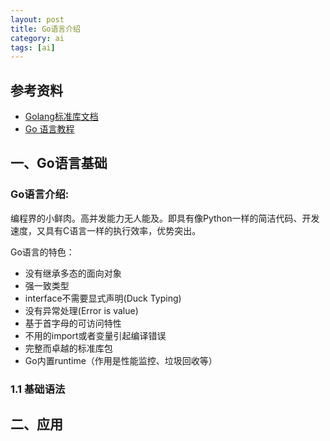 ```yaml
---
layout: post
title: Go语言介绍
category: ai
tags: [ai]
---
```


## 参考资料
- [Golang标准库文档](https://studygolang.com/pkgdoc)
- [Go 语言教程](https://www.runoob.com/go/go-tutorial.html)

## 一、Go语言基础
### Go语言介绍:    
编程界的小鲜肉。高并发能力无人能及。即具有像Python一样的简洁代码、开发速度，又具有C语言一样的执行效率，优势突出。

Go语言的特色：   　　
- 没有继承多态的面向对象
- 强一致类型
- interface不需要显式声明(Duck Typing)
- 没有异常处理(Error is value)
- 基于首字母的可访问特性
- 不用的import或者变量引起编译错误
- 完整而卓越的标准库包
- Go内置runtime（作用是性能监控、垃圾回收等）

### 1.1 基础语法


## 二、应用